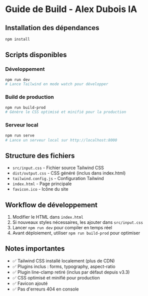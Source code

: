 # Guide de Build - Alex Dubois IA

## Installation des dépendances

```bash
npm install
```

## Scripts disponibles

### Développement
```bash
npm run dev
# Lance Tailwind en mode watch pour développer
```

### Build de production
```bash
npm run build-prod
# Génère le CSS optimisé et minifié pour la production
```

### Serveur local
```bash
npm run serve
# Lance un serveur local sur http://localhost:8000
```

## Structure des fichiers

- `src/input.css` - Fichier source Tailwind CSS
- `dist/output.css` - CSS généré (inclus dans index.html)
- `tailwind.config.js` - Configuration Tailwind
- `index.html` - Page principale
- `favicon.ico` - Icône du site

## Workflow de développement

1. Modifier le HTML dans `index.html`
2. Si nouveaux styles nécessaires, les ajouter dans `src/input.css`
3. Lancer `npm run dev` pour compiler en temps réel
4. Avant déploiement, utiliser `npm run build-prod` pour optimiser

## Notes importantes

- ✅ Tailwind CSS installé localement (plus de CDN)
- ✅ Plugins inclus : forms, typography, aspect-ratio
- ✅ Plugin line-clamp retiré (inclus par défaut depuis v3.3)
- ✅ CSS optimisé et minifié pour production
- ✅ Favicon ajouté
- ✅ Pas d'erreurs 404 en console
